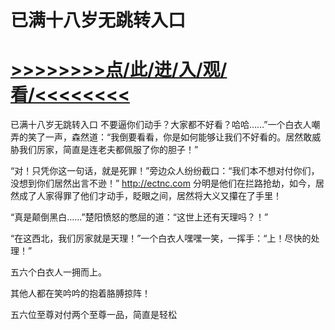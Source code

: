 # 已满十八岁无跳转入口

# <a href="https://github.com/aihcr/keda/issues/1">>>>>>>>>点/此/进/入/观/看/<<<<<<<<</a>

已满十八岁无跳转入口
不要逼你们动手？大家都不好看？哈哈……”一个白衣人嘲弄的笑了一声，森然道：“我倒要看看，你是如何能够让我们不好看的。居然敢威胁我们厉家，简直是连老夫都佩服了你的胆子！”

“对！只凭你这一句话，就是死罪！”旁边众人纷纷截口：“我们本不想对付你们，没想到你们居然出言不逊！”
http://ectnc.com
分明是他们在拦路抢劫，如今，居然成了人家得罪了他们才动手，眨眼之间，居然将大义又攥在了手里！

“真是颠倒黑白……”楚阳愤怒的憋屈的道：“这世上还有天理吗？！”

“在这西北，我们厉家就是天理！”一个白衣人嘿嘿一笑，一挥手：“上！尽快的处理！”

五六个白衣人一拥而上。

其他人都在笑吟吟的抱着胳膊掠阵！

五六位至尊对付两个至尊一品，简直是轻松
